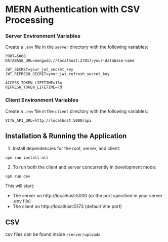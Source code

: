 # MERN Authentication with CSV Processing


### Server Environment Variables

Create a `.env` file in the `server` directory with the following variables:

```
PORT=5000
DATABASE_URL=mongodb://localhost:27017/your-database-name

JWT_SECRET=your_jwt_secret_key
JWT_REFRESH_SECRET=your_jwt_refresh_secret_key

ACCESS_TOKEN_LIFETIME=15m
REFRESH_TOKEN_LIFETIME=7d
```

### Client Environment Variables

Create a `.env` file in the `client` directory with the following variables:

```
VITE_API_URL=http://localhost:5000/api
```

## Installation & Running the Application

1. Install dependencies for the root, server, and client:
```
npm run install-all
```

2. To run both the client and server concurrently in development mode:

```
npm run dev
```

This will start:
- The server on http://localhost:5000 (or the port specified in your server .env file)
- The client on http://localhost:5173 (default Vite port)


## CSV

csv files can be found inside
```/server/uploads```
